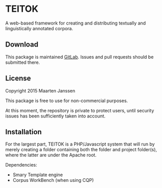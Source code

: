 # TEITOK

A web-based framework for creating and distributing textually and linguistically annotated corpora.

## Download

This package is maintained
[GitLab](https://gitlab.com/maartenes/TEITOK). Issues and pull requests
should be submitted there.

## License

Copyright 2015 Maarten Janssen

This package is free to use for non-commercial purposes.

At this moment, the repository is private to protect users, until security issues has been sufficiently taken into account.

## Installation

For the largest part, TEITOK is a PHP/Javascript system that will run by merely creating a folder containing both the <common> folder and project folder(s), where the latter are under the Apache root. 

Dependencies:
- Smary Template engine
- Corpus WorkBench (when using CQP)
